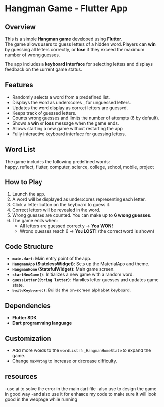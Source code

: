 # Hangman Game - Flutter App

## Overview
This is a simple **Hangman game** developed using **Flutter**.  
The game allows users to guess letters of a hidden word. Players can **win** by guessing all letters correctly, or **lose** if they exceed the maximum number of wrong guesses.  

The app includes a **keyboard interface** for selecting letters and displays feedback on the current game status.

## Features
- Randomly selects a word from a predefined list.  
- Displays the word as underscores `_` for unguessed letters.  
- Updates the word display as correct letters are guessed.  
- Keeps track of guessed letters.  
- Counts wrong guesses and limits the number of attempts (6 by default).  
- Shows a **win** or **loss** message when the game ends.  
- Allows starting a new game without restarting the app.  
- Fully interactive keyboard interface for guessing letters.  

## Word List
The game includes the following predefined words:  
happy, reflect, flutter, computer, science, college, school, mobile, project

## How to Play
1. Launch the app.  
2. A word will be displayed as underscores representing each letter.  
3. Click a letter button on the keyboard to guess it.  
4. Correct letters will be revealed in the word.  
5. Wrong guesses are counted. You can make up to **6 wrong guesses**.  
6. The game ends when:  
   - All letters are guessed correctly → **You WON!**  
   - Wrong guesses reach 6 → **You LOST!** (the correct word is shown)  

## Code Structure
- **`main.dart`**: Main entry point of the app.  
- **`HangmanApp` (StatelessWidget)**: Sets up the MaterialApp and theme.  
- **`HangmanHome` (StatefulWidget)**: Main game screen.  
- **`startNewGame()`**: Initializes a new game with a random word.  
- **`guessLetter(String letter)`**: Handles letter guesses and updates game state.  
- **`buildKeyboard()`**: Builds the on-screen alphabet keyboard.  

## Dependencies
- **Flutter SDK**  
- **Dart programming language**  

## Customization
- Add more words to the `wordList` in `_HangmanHomeState` to expand the game.  
- Change `maxWrong` to increase or decrease difficulty.

## resources
-use ai to solve the error in the main dart file 
-also use to design the game in good way
-and also use it for enhance my code to make sure it will look good in the webpage while running
